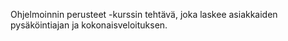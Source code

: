 Ohjelmoinnin perusteet -kurssin tehtävä, joka laskee asiakkaiden pysäköintiajan ja kokonaisveloituksen.
